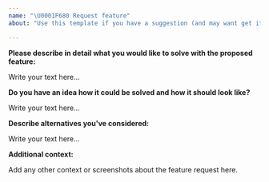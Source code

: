 ```yaml
---
name: "\U0001F680 Request feature"
about: "Use this template if you have a suggestion (and may want get it implemented \U0001F642)."

---
```


**Please describe in detail what you would like to solve with the proposed feature:**

<!--
Example 1: When I click a close button of the Nuvola window, music stops playing and Nuvola quits.
I'd prefer Nuvola to keep playing in the background instead.
-->

<!--
Example 2: I use Pomodoro technique to organize work time and I'm listening to Deep Focus playlist when I'm working.
I'd like Nuvola to stop playing when a work period (25 minute) ends and resume playback
when a new work period starts after a break (5 or 15 minutes).

More details about Pomodoro: https://en.wikipedia.org/wiki/Pomodoro_Technique
-->

Write your text here...

**Do you have an idea how it could be solved and how it should look like?**

<!--
Example 1: Please add new settings "Run in background when the window is closed" with three options:
"Always"/"When music is playing (default)"/"Never".
-->

<!--
Example 2: Please add a Pomodoro feature that stops/resumes music playback as described above.
Add a button to the title bar of the main window to activate the functionality.
Add a timer showing the remaining time next to the button.
These options should be configurable: The length of the work interval, the length of the short break,
the length of the long break, the number of work intervals before a long break.
-->

Write your text here...

**Describe alternatives you've considered:**

Write your text here...

**Additional context:**

Add any other context or screenshots about the feature request here.
